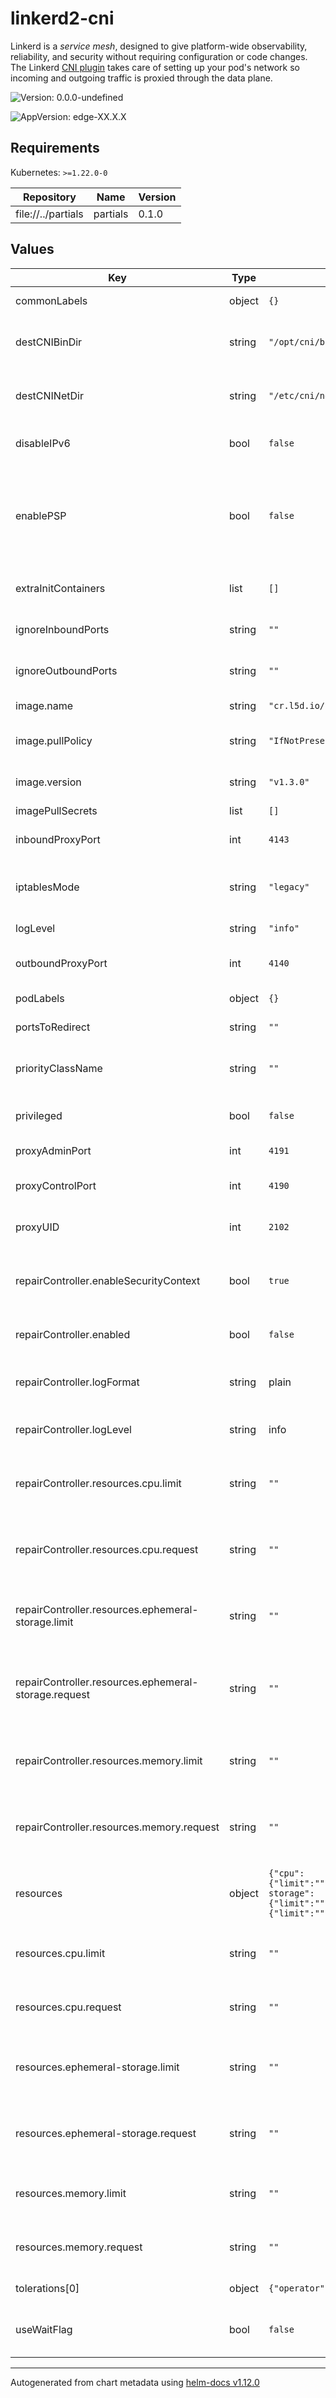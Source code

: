 # linkerd2-cni

Linkerd is a *service mesh*, designed to give platform-wide observability,
reliability, and security without requiring configuration or code changes. The
Linkerd [CNI plugin](https://linkerd.io/2/features/cni/) takes care of setting
up your pod's network so  incoming and outgoing traffic is proxied through the
data plane.

![Version: 0.0.0-undefined](https://img.shields.io/badge/Version-0.0.0--undefined-informational?style=flat-square)

![AppVersion: edge-XX.X.X](https://img.shields.io/badge/AppVersion-edge--XX.X.X-informational?style=flat-square)

## Requirements

Kubernetes: `>=1.22.0-0`

| Repository | Name | Version |
|------------|------|---------|
| file://../partials | partials | 0.1.0 |

## Values

| Key | Type | Default | Description |
|-----|------|---------|-------------|
| commonLabels | object | `{}` | Labels to apply to all resources |
| destCNIBinDir | string | `"/opt/cni/bin"` | Directory on the host where the CNI configuration will be placed |
| destCNINetDir | string | `"/etc/cni/net.d"` | Directory on the host where the CNI plugin binaries reside |
| disableIPv6 | bool | `false` | Disables adding IPv6 rules on top of IPv4 rules |
| enablePSP | bool | `false` | Add a PSP resource and bind it to the linkerd-cni ServiceAccounts. Note PSP has been deprecated since k8s v1.21 |
| extraInitContainers | list | `[]` | Add additional initContainers to the daemonset |
| ignoreInboundPorts | string | `""` | Default set of inbound ports to skip via iptables |
| ignoreOutboundPorts | string | `""` | Default set of outbound ports to skip via iptables |
| image.name | string | `"cr.l5d.io/linkerd/cni-plugin"` | Docker image for the CNI plugin |
| image.pullPolicy | string | `"IfNotPresent"` | Pull policy for the linkerd-cni container |
| image.version | string | `"v1.3.0"` | Tag for the CNI container Docker image |
| imagePullSecrets | list | `[]` |  |
| inboundProxyPort | int | `4143` | Inbound port for the proxy container |
| iptablesMode | string | `"legacy"` | Variant of iptables that will be used to configure routing |
| logLevel | string | `"info"` | Log level for the CNI plugin |
| outboundProxyPort | int | `4140` | Outbound port for the proxy container |
| podLabels | object | `{}` | Additional labels to add to all pods |
| portsToRedirect | string | `""` | Ports to redirect to proxy |
| priorityClassName | string | `""` | Kubernetes priorityClassName for the CNI plugin's Pods |
| privileged | bool | `false` | Run the install-cni container in privileged mode |
| proxyAdminPort | int | `4191` | Admin port for the proxy container |
| proxyControlPort | int | `4190` | Control port for the proxy container |
| proxyUID | int | `2102` | User id under which the proxy shall be ran |
| repairController.enableSecurityContext | bool | `true` | Include a securityContext in the repair-controller container |
| repairController.enabled | bool | `false` | Enables the repair-controller container |
| repairController.logFormat | string | plain | Log format (`plain` or `json`) for the repair-controller container |
| repairController.logLevel | string | info | Log level for the repair-controller container |
| repairController.resources.cpu.limit | string | `""` | Maximum amount of CPU units that the repair-controller container can use |
| repairController.resources.cpu.request | string | `""` | Amount of CPU units that the repair-controller container requests |
| repairController.resources.ephemeral-storage.limit | string | `""` | Maximum amount of ephemeral storage that the repair-controller container can use |
| repairController.resources.ephemeral-storage.request | string | `""` | Amount of ephemeral storage that the repair-controller container requests |
| repairController.resources.memory.limit | string | `""` | Maximum amount of memory that the repair-controller container can use |
| repairController.resources.memory.request | string | `""` | Amount of memory that the repair-controller container requests |
| resources | object | `{"cpu":{"limit":"","request":""},"ephemeral-storage":{"limit":"","request":""},"memory":{"limit":"","request":""}}` | Resource requests and limits for linkerd-cni daemonset container |
| resources.cpu.limit | string | `""` | Maximum amount of CPU units that the cni container can use |
| resources.cpu.request | string | `""` | Amount of CPU units that the cni container requests |
| resources.ephemeral-storage.limit | string | `""` | Maximum amount of ephemeral storage that the cni container can use |
| resources.ephemeral-storage.request | string | `""` | Amount of ephemeral storage that the cni container requests |
| resources.memory.limit | string | `""` | Maximum amount of memory that the cni container can use |
| resources.memory.request | string | `""` | Amount of memory that the cni container requests |
| tolerations[0] | object | `{"operator":"Exists"}` | toleration properties |
| useWaitFlag | bool | `false` | Configures the CNI plugin to use the -w flag for the iptables command |

----------------------------------------------
Autogenerated from chart metadata using [helm-docs v1.12.0](https://github.com/norwoodj/helm-docs/releases/v1.12.0)
